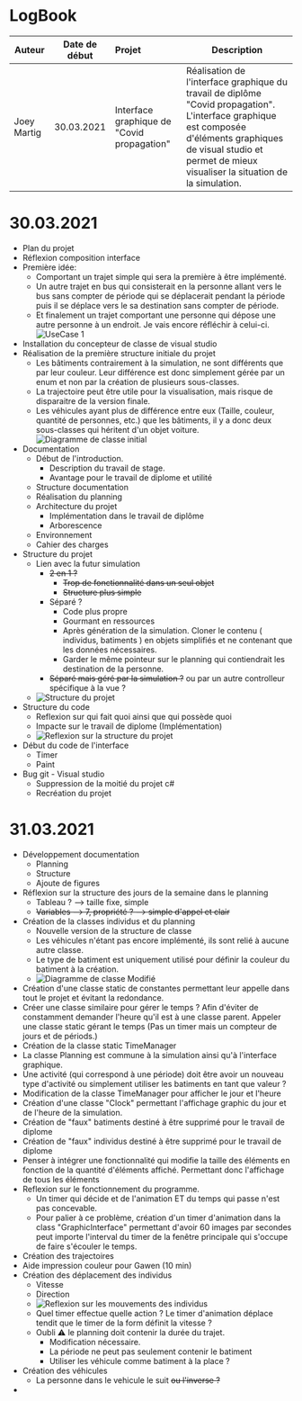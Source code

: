# LogBook
| Auteur | Date de début | Projet  | Description |
| ------------- |:-------------:| :-----|---|
| Joey Martig| 30.03.2021 | Interface graphique de "Covid propagation" | Réalisation de l'interface graphique du travail de diplôme "Covid propagation". L'interface graphique est composée d'éléments graphiques de visual studio et permet de mieux visualiser la situation de la simulation. |
# 30.03.2021
- Plan du projet
- Réflexion composition interface
- Première idée:
  -  Comportant un trajet simple qui sera la première à être implémenté. 
  -  Un autre trajet en bus qui consisterait en la personne allant vers le bus sans compter de période qui se déplacerait pendant la période puis il se déplace vers le sa destination sans compter de période.
  -  Et finalement un trajet comportant une personne qui dépose une autre personne à un endroit. Je vais encore réfléchir à celui-ci.
![UseCase 1](Medias/UseCase.png)
- Installation du concepteur de classe de visual studio
- Réalisation de la première structure initiale du projet
  - Les bâtiments contrairement à la simulation, ne sont différents que par leur couleur. Leur différence est donc simplement gérée par un enum et non par la création de plusieurs sous-classes.
  - La trajectoire peut être utile pour la visualisation, mais risque de disparaitre de la version finale.
  - Les véhicules ayant plus de différence entre eux (Taille, couleur, quantité de personnes, etc.) que les bâtiments, il y a donc deux sous-classes qui héritent d'un objet voiture. ![Diagramme de classe initial](Medias/ClassDiagram1.png)
- Documentation
  - Début de l'introduction.
    - Description du travail de stage.
    - Avantage pour le travail de diplome et utilité
  - Structure documentation
  - Réalisation du planning
  - Architecture du projet
    - Implémentation dans le travail de diplôme
    - Arborescence
  - Environnement
  - Cahier des charges
- Structure du projet
  - Lien avec la futur simulation
    - ~~2 en 1 ?~~
      - ~~Trop de fonctionnalité dans un seul objet~~
      - ~~Structure plus simple~~
    - Séparé ?
      - Code plus propre
      - Gourmant en ressources
      - Après génération de la simulation. Cloner le contenu ( individus, batiments ) en objets simplifiés et ne contenant que les données nécessaires.
      - Garder le même pointeur sur le planning qui contiendrait les destination de la personne.
    - ~~Séparé mais géré par la simulation ?~~ ou par un autre controlleur spécifique à la vue ?
  - ![Structure du projet](Medias/StructureProjet.png)
- Structure du code
  - Reflexion sur qui fait quoi ainsi que qui possède quoi
  - Impacte sur le travail de diplome (Implémentation)
  - ![Reflexion sur la structure du projet](Medias/Reflexion.png)
- Début du code de l'interface
  - Timer
  - Paint
- Bug git - Visual studio
  - Suppression de la moitié du projet c#
  - Recréation du projet
# 31.03.2021
- Développement documentation
  - Planning
  - Structure
  - Ajoute de figures
- Réflexion sur la structure des jours de la semaine dans le planning
  - Tableau ? --> taille fixe, simple
  - ~~Variables --> 7, propriété ? --> simple d'appel et clair~~
- Création de la classes individus et du planning
  - Nouvelle version de la structure de classe
  - Les véhicules n'étant pas encore implémenté, ils sont relié à aucune autre classe.
  - Le type de batiment est uniquement utilisé pour définir la couleur du batiment à la création.
  - ![Diagramme de classe Modifié](Medias/ClassDiagram2.png)
- Création d'une classe static de constantes permettant leur appelle dans tout le projet et évitant la redondance.
- Créer une classe similaire pour gérer le temps ? Afin d'éviter de constamment demander l'heure qu'il est à une classe parent. Appeler une classe static gérant le temps (Pas un timer mais un compteur de jours et de périods.)
- Création de la classe static TimeManager
- La classe Planning est commune à la simulation ainsi qu'à l'interface graphique.
- Une activité (qui correspond à une période) doit être avoir un nouveau type d'activité ou simplement utiliser les batiments en tant que valeur ?
- Modification de la classe TimeManager pour afficher le jour et l'heure
- Création d'une classe "Clock" permettant l'affichage graphic du jour et de l'heure de la simulation.
- Création de "faux" batiments destiné à être supprimé pour le travail de diplome
- Création de "faux" individus destiné à être supprimé pour le travail de diplome
- Penser à intégrer une fonctionnalité qui modifie la taille des éléments en fonction de la quantité d'éléments affiché. Permettant donc l'affichage de tous les éléments
- Reflexion sur le fonctionnement du programme.
  - Un timer qui décide et de l'animation ET du temps qui passe n'est pas concevable.
  - Pour palier à ce problème, création d'un timer d'animation dans la class "GraphicInterface" permettant d'avoir 60 images par secondes peut importe l'interval du timer de la fenêtre principale qui s'occupe de faire s'écouler le temps.
- Création des trajectoires
- Aide impression couleur pour Gawen (10 min)
- Création des déplacement des individus
  - Vitesse
  - Direction
  - ![Reflexion sur les mouvements des individus](Medias/Movement.png)
  - Quel timer effectue quelle action ? Le timer d'animation déplace tendit que le timer de la form définit la vitesse ?
  - Oubli ⚠️ le planning doit contenir la durée du trajet. 
    - Modification nécessaire.
    - La période ne peut pas seulement contenir le batiment
    - Utiliser les véhicule comme batiment à la place ?
- Création des véhicules
  - La personne dans le vehicule le suit ~~ou l'inverse ?~~
- 
